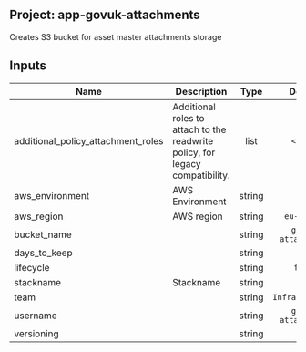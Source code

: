 ## Project: app-govuk-attachments

Creates S3 bucket for asset master attachments storage


## Inputs

| Name | Description | Type | Default | Required |
|------|-------------|:----:|:-----:|:-----:|
| additional_policy_attachment_roles | Additional roles to attach to the readwrite policy, for legacy compatibility. | list | `<list>` | no |
| aws_environment | AWS Environment | string | - | yes |
| aws_region | AWS region | string | `eu-west-1` | no |
| bucket_name |  | string | `govuk-attachments` | no |
| days_to_keep |  | string | `30` | no |
| lifecycle |  | string | `false` | no |
| stackname | Stackname | string | - | yes |
| team |  | string | `Infrastructure` | no |
| username |  | string | `govuk-attachments` | no |
| versioning |  | string | `true` | no |

